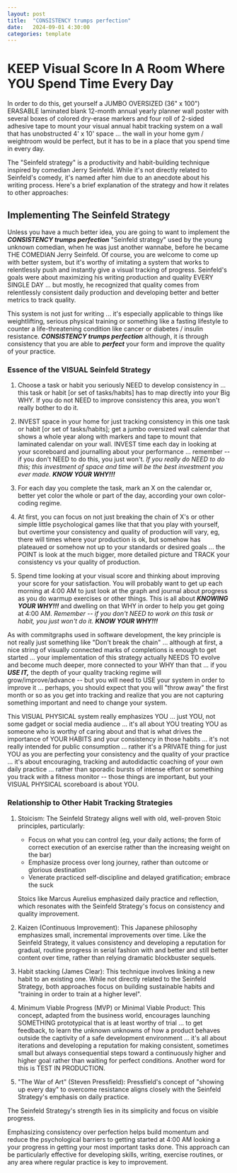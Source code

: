 ```yaml
---
layout: post
title:  "CONSISTENCY trumps perfection"
date:   2024-09-01 4:30:00
categories: template
---
```



# KEEP Visual Score In A Room Where YOU Spend Time Every Day


In order to do this, get yourself a JUMBO OVERSIZED (36" x 100") ERASABLE laminated blank 12-month annual yearly planner wall poster with several boxes of colored dry-erase markers and four roll of 2-sided adhesive tape to mount your visual annual habit tracking system on a wall that has unobstructed 4' x 10' space ... the wall in your home gym / weightroom would be perfect, but it has to be in a place that you spend time in every day.

 The "Seinfeld strategy" is a productivity and habit-building technique inspired by comedian Jerry Seinfeld. While it's not directly related to Seinfeld's comedy, it's named after him due to an anecdote about his writing process. Here's a brief explanation of the strategy and how it relates to other approaches:

## Implementing The Seinfeld Strategy

Unless you have a much better idea, you are going to want to implement the ***CONSISTENCY trumps perfection*** "Seinfeld strategy" used by the young unknown comedian, when he was just another wannabe, before he became THE COMEDIAN Jerry Seinfeld. Of course, you are welcome to come up with better system, but it's worthy of imitating a system that works to relentlessly push and instantly give a visual tracking of progress.  Seinfeld's goals were about maximizing his writing production and quality EVERY SINGLE DAY ... but mostly, he recognized that quality comes from relentlessly consistent daily production and developing better and better metrics to track quality.

This system is not just for writing ... it's especially applicable to things like weightlifting, serious physical training or something like a fasting lifestyle to counter a life-threatening condition like cancer or diabetes / insulin resistance. ***CONSISTENCY trumps perfection*** although, it is through consistency that you are able to ***perfect*** your form and improve the quality of your practice.

### Essence of the VISUAL Seinfeld Strategy

1. Choose a task or habit you seriously NEED to develop consistency in ... this task or habit [or set of tasks/habits] has to map directly into your Big WHY. If you do not NEED to improve consistency this area, you won't really bother to do it.

2. INVEST space in your home for just tracking consistency in this one task or habit [or set of tasks/habits]; get a jumbo oversized wall calendar that shows a whole year along with markers and tape to mount that laminated calendar on your wall.  INVEST time each day in looking at your scoreboard and journalling about your performance ... remember -- if you don't NEED to do this, you just won't. *If you really do NEED to do this; this investment of space and time will be the best investment you ever made.* ***KNOW YOUR WHY!!!***

3. For each day you complete the task, mark an X on the calendar or, better yet color the whole or part of the day, according your own color-coding regime.

4. At first, you can focus on not just breaking the chain of X's or other simple little psychological games like that that you play with yourself, but overtime your consistency and quality of production will vary, eg, there will times where your production is ok, but somehow has plateaued or somehow not up to your standards or desired goals ... the POINT is look at the much bigger, more detailed picture and TRACK your consistency vs your quality of production.

5. Spend time looking at your visual score and thinking about improving your score for your satisfaction. You will probably want to get up each morning at 4:00 AM to just look at the graph and journal about progress as you do warmup exercises or other things.  This is all about ***KNOWING YOUR WHY!!!*** and dwelling on that WHY in order to help you get going at 4:00 AM. *Remember -- if you don't NEED to work on this task or habit, you just won't do it.* ***KNOW YOUR WHY!!!***


As with commitgraphs used in software development, the key principle is not really just something like "Don't break the chain" ... although at first, a nice string of visually connected marks of completions is enough to get started ... your implementation of this strategy actually NEEDS TO evolve and become much deeper, more connected to your WHY than that ... if you ***USE IT,***  the depth of your quality tracking regime will grow/improve/advance -- but you will need to USE your system in order to improve it ... perhaps, you should expect that you will "throw away" the first month or so as you get into tracking and realize that you are not capturing something important and need to change your system.

This VISUAL PHYSICAL system really emphasizes YOU ... just YOU, not some gadget or social media audience ... it's all about YOU treating YOU as someone who is worthy of caring about and that is what drives the importance of YOUR HABITS and your consistency in those habits ... it's not really intended for public consumption ... rather it's a PRIVATE thing for just YOU as you are perfecting your consistency and the quality of your practice ... it's about encouraging, tracking and autodidactic coaching of your own daily practice ... rather than sporadic bursts of intense effort or something you track with a fitness monitor -- those things are important, but your VISUAL PHYSICAL scoreboard is about YOU.

### Relationship to Other Habit Tracking Strategies

1. Stoicism:
   The Seinfeld Strategy aligns well with old, well-proven Stoic principles, particularly:
   - Focus on what you can control (eg, your daily actions; the form of correct execution of an exercise rather than the increasing weight on the bar)
   - Emphasize process over long journey, rather than outcome or glorious destination
   - Venerate practiced self-discipline and delayed gratification; embrace the suck

   Stoics like Marcus Aurelius emphasized daily practice and reflection, which resonates with the Seinfeld Strategy's focus on consistency and quality improvement.

2. Kaizen (Continuous Improvement):
   This Japanese philosophy emphasizes small, incremental improvements over time. Like the Seinfeld Strategy, it values consistency and developing a reputation for gradual, routine progress in serial fashion with and better and still better content over time, rather than relying dramatic blockbuster sequels.

3. Habit stacking (James Clear):
   This technique involves linking a new habit to an existing one. While not directly related to the Seinfeld Strategy, both approaches focus on building sustainable habits and "training in order to train at a higher level".

4. Minimum Viable Progress (MVP) or Minimal Viable Product:
   This concept, adapted from the business world, encourages launching SOMETHING prototypical that is at least worthy of trial ... to get feedback, to learn the unknown unknowns of how a product behaves outside the captivity of a safe development environment ... it's all about iterations and developing a reputation for making consistent, sometimes small but always consequential steps toward a continuously higher and higher goal rather than waiting for perfect conditions. Another word for this is TEST IN PRODUCTION.

5. "The War of Art" (Steven Pressfield):
   Pressfield's concept of "showing up every day" to overcome resistance aligns closely with the Seinfeld Strategy's emphasis on daily practice.

The Seinfeld Strategy's strength lies in its simplicity and focus on visible progress. 

Emphasizing consistency over perfection helps build momentum and reduce the psychological barriers to getting started at 4:00 AM looking a your progress in getting your most important tasks done. This approach can be particularly effective for developing skills, writing, exercise routines, or any area where regular practice is key to improvement.
